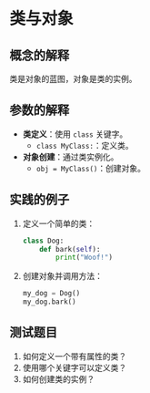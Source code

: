 # 类与对象

## 概念的解释
类是对象的蓝图，对象是类的实例。

## 参数的解释
- **类定义**：使用 `class` 关键字。
  - `class MyClass:`：定义类。
- **对象创建**：通过类实例化。
  - `obj = MyClass()`：创建对象。

## 实践的例子
1. 定义一个简单的类：
   ```python
   class Dog:
       def bark(self):
           print("Woof!")
   ```
2. 创建对象并调用方法：
   ```python
   my_dog = Dog()
   my_dog.bark()
   ```

## 测试题目
1. 如何定义一个带有属性的类？
2. 使用哪个关键字可以定义类？
3. 如何创建类的实例？
